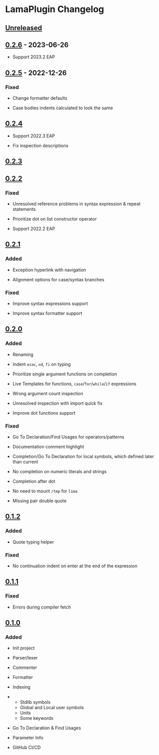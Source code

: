 <!-- Keep a Changelog guide -> https://keepachangelog.com -->

# LamaPlugin Changelog

## [Unreleased]

## [0.2.6] - 2023-06-26
- Support 2023.2 EAP

## [0.2.5] - 2022-12-26

### Fixed
- Change formatter defaults
- Case bodies indents calculated to look the same

## [0.2.4]
- Support 2022.3 EAP
- Fix inspection descriptions

## [0.2.3]

## [0.2.2]

### Fixed
- Unresolved reference problems in syntax expression & repeat statements
- Prioritize dot on list constructor operator
- Support 2022.2 EAP

## [0.2.1]

### Added
- Exception hyperlink with navigation
- Alignment options for case/syntax branches



### Fixed
- Improve syntax expressions support
- Improve syntax formatter support

## [0.2.0]

### Added
- Renaming
- Indent `esac`, `od`, `fi` on typing
- Prioritize single argument functions on completion
- Live Templates for functions, `case`/`for`/`while`/`if` expressions
- Wrong argument count inspection
- Unresolved inspection with import quick fix
- Improve dot functions support



### Fixed
- Go To Declaration/Find Usages for operators/patterns
- Documentation comment highlight
- Completion/Go To Declaration for local symbols, which defined later than current
- No completion on numeric literals and strings
- Completion after dot
- No need to mount `/tmp` for `lima`
- Missing pair double quote

## [0.1.2]

### Added
- Quote typing helper



### Fixed
- No continuation indent on enter at the end of the expression

## [0.1.1]

### Fixed
- Errors during compiler fetch

## [0.1.0]

### Added
- Init project
- Parser/lexer
- Commenter
- Formatter
- Indexing
- - Stdlib symbols
   - Global and Local user symbols
   - Units
   - Some keywords
- Go To Declaration & Find Usages
- Parameter Info
- GitHub CI/CD

[Unreleased]: https://github.com/Mervap/LamaPlugin/compare/v0.2.5...HEAD

[0.2.5]: https://github.com/Mervap/LamaPlugin/compare/v0.2.4...v0.2.5

[0.2.4]: https://github.com/Mervap/LamaPlugin/compare/v0.2.3...v0.2.4

[0.2.3]: https://github.com/Mervap/LamaPlugin/compare/v0.2.2...v0.2.3

[0.2.2]: https://github.com/Mervap/LamaPlugin/compare/v0.2.1...v0.2.2

[0.2.1]: https://github.com/Mervap/LamaPlugin/compare/v0.2.0...v0.2.1

[0.2.0]: https://github.com/Mervap/LamaPlugin/compare/v0.1.2...v0.2.0

[0.1.2]: https://github.com/Mervap/LamaPlugin/compare/v0.1.1...v0.1.2

[0.1.1]: https://github.com/Mervap/LamaPlugin/compare/v0.1.0...v0.1.1

[0.1.0]: https://github.com/Mervap/LamaPlugin/commits/v0.1.0

[Unreleased]: https://github.com/Mervap/LamaPlugin/compare/v0.2.5...HEAD

[0.2.5]: https://github.com/Mervap/LamaPlugin/compare/v0.2.4...v0.2.5

[0.2.4]: https://github.com/Mervap/LamaPlugin/compare/v0.2.3...v0.2.4

[0.2.3]: https://github.com/Mervap/LamaPlugin/compare/v0.2.2...v0.2.3

[0.2.2]: https://github.com/Mervap/LamaPlugin/compare/v0.2.1...v0.2.2

[0.2.1]: https://github.com/Mervap/LamaPlugin/compare/v0.2.0...v0.2.1

[0.2.0]: https://github.com/Mervap/LamaPlugin/compare/v0.1.2...v0.2.0

[0.1.2]: https://github.com/Mervap/LamaPlugin/compare/v0.1.1...v0.1.2

[0.1.1]: https://github.com/Mervap/LamaPlugin/compare/v0.1.0...v0.1.1

[0.1.0]: https://github.com/Mervap/LamaPlugin/commits/v0.1.0

[Unreleased]: https://github.com/Mervap/LamaPlugin/compare/v0.2.6...HEAD

[0.2.6]: https://github.com/Mervap/LamaPlugin/compare/v0.2.5...v0.2.6

[0.2.5]: https://github.com/Mervap/LamaPlugin/compare/v0.2.4...v0.2.5

[0.2.4]: https://github.com/Mervap/LamaPlugin/compare/v0.2.3...v0.2.4

[0.2.3]: https://github.com/Mervap/LamaPlugin/compare/v0.2.2...v0.2.3

[0.2.2]: https://github.com/Mervap/LamaPlugin/compare/v0.2.1...v0.2.2

[0.2.1]: https://github.com/Mervap/LamaPlugin/compare/v0.2.0...v0.2.1

[0.2.0]: https://github.com/Mervap/LamaPlugin/compare/v0.1.2...v0.2.0

[0.1.2]: https://github.com/Mervap/LamaPlugin/compare/v0.1.1...v0.1.2

[0.1.1]: https://github.com/Mervap/LamaPlugin/compare/v0.1.0...v0.1.1

[0.1.0]: https://github.com/Mervap/LamaPlugin/commits/v0.1.0

[Unreleased]: https://github.com/Mervap/LamaPlugin/compare/v0.2.6...HEAD

[0.2.6]: https://github.com/Mervap/LamaPlugin/compare/v0.2.5...v0.2.6

[0.2.5]: https://github.com/Mervap/LamaPlugin/compare/v0.2.4...v0.2.5

[0.2.4]: https://github.com/Mervap/LamaPlugin/compare/v0.2.3...v0.2.4

[0.2.3]: https://github.com/Mervap/LamaPlugin/compare/v0.2.2...v0.2.3

[0.2.2]: https://github.com/Mervap/LamaPlugin/compare/v0.2.1...v0.2.2

[0.2.1]: https://github.com/Mervap/LamaPlugin/compare/v0.2.0...v0.2.1

[0.2.0]: https://github.com/Mervap/LamaPlugin/compare/v0.1.2...v0.2.0

[0.1.2]: https://github.com/Mervap/LamaPlugin/compare/v0.1.1...v0.1.2

[0.1.1]: https://github.com/Mervap/LamaPlugin/compare/v0.1.0...v0.1.1

[0.1.0]: https://github.com/Mervap/LamaPlugin/commits/v0.1.0
